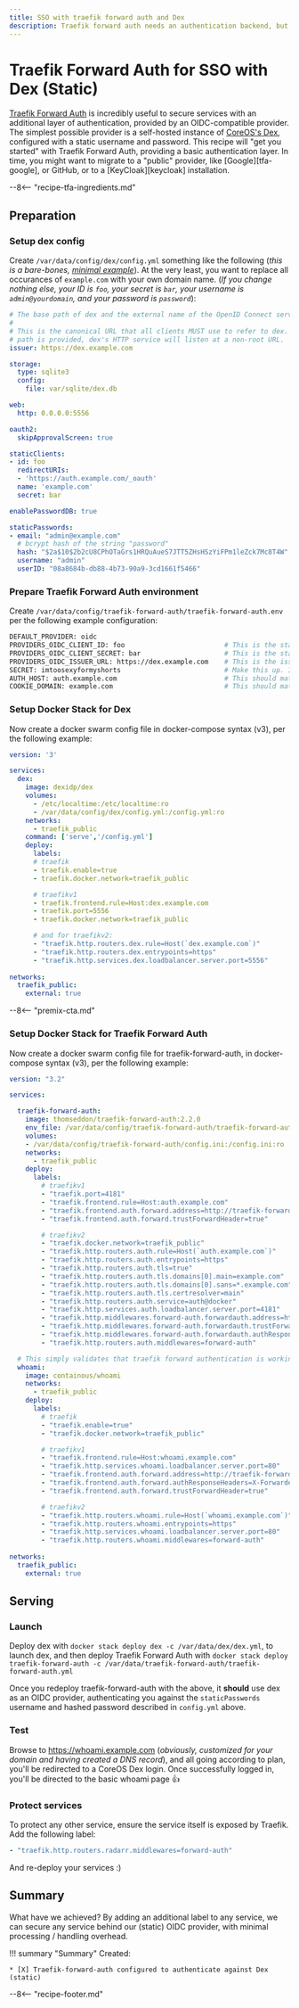 ```yaml
---
title: SSO with traefik forward auth and Dex
description: Traefik forward auth needs an authentication backend, but if you don't want to use a cloud provider, you can setup your own simple OIDC backend, using Dex.
---
```

# Traefik Forward Auth for SSO with Dex (Static)

[Traefik Forward Auth](/docker-swarm/traefik-forward-auth/) is incredibly useful to secure services with an additional layer of authentication, provided by an OIDC-compatible provider. The simplest possible provider is a self-hosted instance of [CoreOS's Dex](https://github.com/dexidp/dex), configured with a static username and password. This recipe will "get you started" with Traefik Forward Auth, providing a basic authentication layer. In time, you might want to migrate to a "public" provider, like [Google][tfa-google], or GitHub, or to a [KeyCloak][keycloak] installation.

--8<-- "recipe-tfa-ingredients.md"

## Preparation

### Setup dex config

Create `/var/data/config/dex/config.yml` something like the following (*this is a bare-bones, [minimal example](https://github.com/dexidp/dex/blob/master/config.dev.yaml)*). At the very least, you want to replace all occurances of `example.com` with your own domain name. (*If you change nothing else, your ID is `foo`, your secret is `bar`, your username is `admin@yourdomain`, and your password is `password`*):

```yaml
# The base path of dex and the external name of the OpenID Connect service.
#
# This is the canonical URL that all clients MUST use to refer to dex. If a
# path is provided, dex's HTTP service will listen at a non-root URL.
issuer: https://dex.example.com

storage:
  type: sqlite3
  config:
    file: var/sqlite/dex.db

web:
  http: 0.0.0.0:5556

oauth2:
  skipApprovalScreen: true

staticClients:
- id: foo
  redirectURIs:
  - 'https://auth.example.com/_oauth'
  name: 'example.com'
  secret: bar

enablePasswordDB: true

staticPasswords:
- email: "admin@example.com"
  # bcrypt hash of the string "password"
  hash: "$2a$10$2b2cU8CPhOTaGrs1HRQuAueS7JTT5ZHsHSzYiFPm1leZck7Mc8T4W"
  username: "admin"
  userID: "08a8684b-db88-4b73-90a9-3cd1661f5466"
```

### Prepare Traefik Forward Auth environment

Create `/var/data/config/traefik-forward-auth/traefik-forward-auth.env` per the following example configuration:

```bash
DEFAULT_PROVIDER: oidc
PROVIDERS_OIDC_CLIENT_ID: foo                         # This is the staticClients.id value in config.yml above
PROVIDERS_OIDC_CLIENT_SECRET: bar                     # This is the staticClients.secret value in config.yml above
PROVIDERS_OIDC_ISSUER_URL: https://dex.example.com    # This is the issuer value in config.yml above, and it has to be reachable via a browser
SECRET: imtoosexyformyshorts                          # Make this up. It's not configured anywhere else
AUTH_HOST: auth.example.com                           # This should match the value of the traefik hosts labels in Traefik Forward Auth
COOKIE_DOMAIN: example.com                            # This should match your base domain
```

### Setup Docker Stack for Dex

Now create a docker swarm config file in docker-compose syntax (v3), per the following example:

```yaml
version: '3'

services:
  dex:
    image: dexidp/dex
    volumes:
      - /etc/localtime:/etc/localtime:ro    
      - /var/data/config/dex/config.yml:/config.yml:ro
    networks:
      - traefik_public
    command: ['serve','/config.yml']
    deploy:
      labels:
      # traefik
      - traefik.enable=true
      - traefik.docker.network=traefik_public

      # traefikv1
      - traefik.frontend.rule=Host:dex.example.com
      - traefik.port=5556
      - traefik.docker.network=traefik_public

      # and for traefikv2:
      - "traefik.http.routers.dex.rule=Host(`dex.example.com`)"
      - "traefik.http.routers.dex.entrypoints=https"
      - "traefik.http.services.dex.loadbalancer.server.port=5556"  
       
networks:
  traefik_public:
    external: true
```

--8<-- "premix-cta.md"

### Setup Docker Stack for Traefik Forward Auth

Now create a docker swarm config file for traefik-forward-auth, in docker-compose syntax (v3), per the following example:

```yaml
version: "3.2"

services:

  traefik-forward-auth:
    image: thomseddon/traefik-forward-auth:2.2.0
    env_file: /var/data/config/traefik-forward-auth/traefik-forward-auth.env
    volumes:
    - /var/data/config/traefik-forward-auth/config.ini:/config.ini:ro
    networks:
      - traefik_public
    deploy:
      labels:
        # traefikv1
        - "traefik.port=4181"
        - "traefik.frontend.rule=Host:auth.example.com"
        - "traefik.frontend.auth.forward.address=http://traefik-forward-auth:4181"
        - "traefik.frontend.auth.forward.trustForwardHeader=true"

        # traefikv2
        - "traefik.docker.network=traefik_public"
        - "traefik.http.routers.auth.rule=Host(`auth.example.com`)"
        - "traefik.http.routers.auth.entrypoints=https"
        - "traefik.http.routers.auth.tls=true"
        - "traefik.http.routers.auth.tls.domains[0].main=example.com"
        - "traefik.http.routers.auth.tls.domains[0].sans=*.example.com"        
        - "traefik.http.routers.auth.tls.certresolver=main"
        - "traefik.http.routers.auth.service=auth@docker"
        - "traefik.http.services.auth.loadbalancer.server.port=4181"
        - "traefik.http.middlewares.forward-auth.forwardauth.address=http://traefik-forward-auth:4181"
        - "traefik.http.middlewares.forward-auth.forwardauth.trustForwardHeader=true"
        - "traefik.http.middlewares.forward-auth.forwardauth.authResponseHeaders=X-Forwarded-User"
        - "traefik.http.routers.auth.middlewares=forward-auth"

  # This simply validates that traefik forward authentication is working
  whoami:
    image: containous/whoami
    networks:
      - traefik_public
    deploy:
      labels:
        # traefik
        - "traefik.enable=true"
        - "traefik.docker.network=traefik_public"

        # traefikv1
        - "traefik.frontend.rule=Host:whoami.example.com"
        - "traefik.http.services.whoami.loadbalancer.server.port=80"
        - "traefik.frontend.auth.forward.address=http://traefik-forward-auth:4181"
        - "traefik.frontend.auth.forward.authResponseHeaders=X-Forwarded-User"
        - "traefik.frontend.auth.forward.trustForwardHeader=true"

        # traefikv2
        - "traefik.http.routers.whoami.rule=Host(`whoami.example.com`)"
        - "traefik.http.routers.whoami.entrypoints=https"
        - "traefik.http.services.whoami.loadbalancer.server.port=80"
        - "traefik.http.routers.whoami.middlewares=forward-auth"
        
networks:
  traefik_public:
    external: true
```

## Serving

### Launch

Deploy dex with `docker stack deploy dex -c /var/data/dex/dex.yml`, to launch dex, and then deploy Traefik Forward Auth with `docker stack deploy traefik-forward-auth -c /var/data/traefik-forward-auth/traefik-forward-auth.yml`

Once you redeploy traefik-forward-auth with the above, it **should** use dex as an OIDC provider, authenticating you against the `staticPasswords` username and hashed password described in `config.yml` above.

### Test

Browse to <https://whoami.example.com> (*obviously, customized for your domain and having created a DNS record*), and all going according to plan, you'll be redirected to a CoreOS Dex login. Once successfully logged in, you'll be directed to the basic whoami page :thumbsup:

### Protect services

To protect any other service, ensure the service itself is exposed by Traefik. Add the following label:

```yaml
- "traefik.http.routers.radarr.middlewares=forward-auth"
```

And re-deploy your services :)

## Summary

What have we achieved? By adding an additional label to any service, we can secure any service behind our (static) OIDC provider, with minimal processing / handling overhead.

!!! summary "Summary"
    Created:

    * [X] Traefik-forward-auth configured to authenticate against Dex (static)

[^1]: You can remove the `whoami` container once you know Traefik Forward Auth is working properly

--8<-- "recipe-footer.md"
